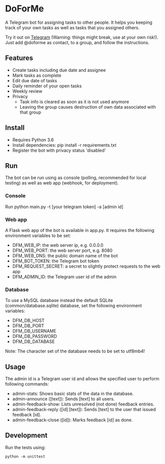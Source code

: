 DoForMe
=======

A Telegram bot for assigning tasks to other people.
It helps you keeping track of your own tasks as well as tasks that you assigned others.

Try it out on [Telegram](https://telegram.me/doformebot) (Warning: things might break, use at your own risk!).
Just add @doforme as contact, to a group, and follow the instructions.

Features
--------

* Create tasks including due date and assignee
* Mark tasks as complete
* Edit due date of tasks
* Daily reminder of your open tasks
* Weekly review
* Privacy
  * Task info is cleared as soon as it is not used anymore
  * Leaving the group causes destruction of own data associated with that group


Install
-------

* Requires Python 3.6
* Install dependencies: pip install -r requirements.txt
* Register the bot with privacy status 'disabled'


Run
---

The bot can be run using as console (polling, recommended for local testing)
as well as web app (webhook, for deployment).

### Console

Run python main.py -t [your telegram token] -a [admin id]

### Web app

A Flask web app of the bot is available in app.py. It requires the following environment variables to be set:
* DFM_WEB_IP: the web server ip, e.g. 0.0.0.0
* DFM_WEB_PORT: the web server port, e.g. 8080
* DFM_WEB_DNS: the public domain name of the bot
* DFM_BOT_TOKEN: the Telegram bot token
* DFM_REQUEST_SECRET: a secret to slightly protect requests to the web app
* DFM_ADMIN_ID: the Telegram user id of the admin

### Database

To use a MySQL database instead the default SQLite (common/database.sqlite) database, set the following environment variables:
* DFM_DB_HOST
* DFM_DB_PORT
* DFM_DB_USERNAME
* DFM_DB_PASSWORD
* DFM_DB_DATABASE

Note: The character set of the database needs to be set to utf8mb4!


Usage
-----

The admin id is a Telegram user id and allows the specified user to perform following commands:

* admin-stats: Shows basic stats of the data in the database.
* admin-announce ([text]): Sends [text] to all users.
* admin-feedback-show: Lists unresolved (not done) feedback entries.
* admin-feedback-reply ([id] [text]): Sends [text] to the user that issued feedback [id].
* admin-feedback-close ([id]): Marks feedback [id] as done.


Development
-----------

Run the tests using:

    python -m unittest


